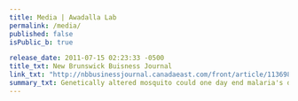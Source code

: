```yaml
---
title: Media | Awadalla Lab
permalink: /media/
published: false
isPublic_b: true

release_date: 2011-07-15 02:23:33 -0500
title_txt: New Brunswick Buisness Journal
link_txt: "http://nbbusinessjournal.canadaeast.com/front/article/1136988"
summary_txt: Genetically altered mosquito could one day end malaria's deadly bite
---
```

